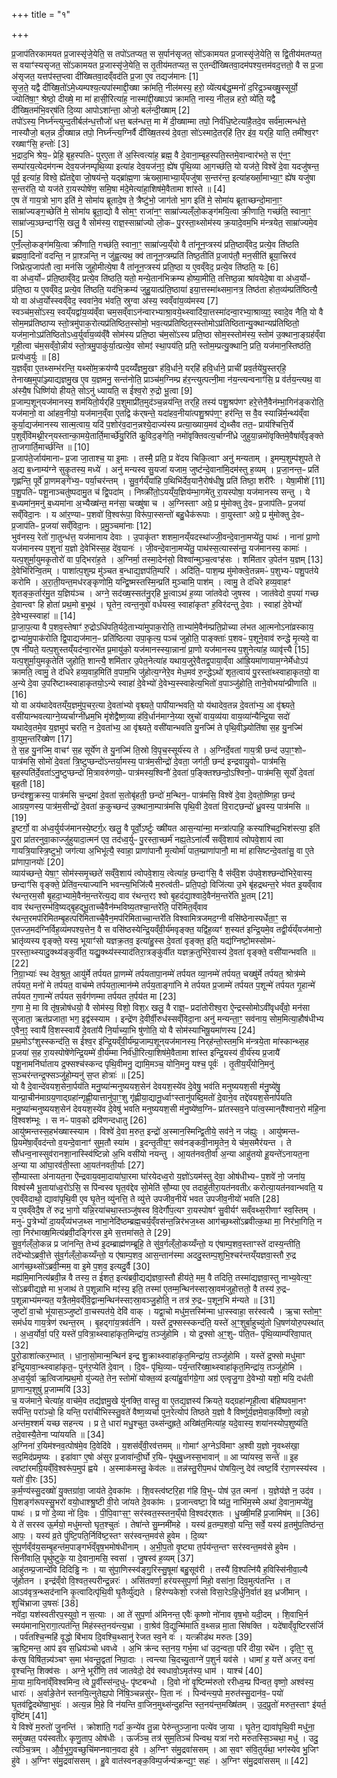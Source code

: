 +++
title = "१"

+++


  
प्र॒जाप॑तिरकामयत प्र॒जास्सृ॑जे॒येति॒ स तपो॑ऽतप्यत॒ स स॒र्पान॑सृजत॒ सो॑ऽकामयत प्र॒जास्सृ॑जे॒येति॒ स द्वि॒तीय॑मतप्यत॒ स वयाꣳ॑स्यसृजत॒ सो॑ऽकामयत प्र॒जास्सृ॑जे॒येति॒ स तृ॒तीय॑मतप्यत॒ स ए॒तन्दी॑ख्षितवा॒दम॑पश्य॒त्तम॑वद॒त्ततो॒ वै स प्र॒जा अ॑सृजत॒ यत्तप॑स्त॒प्त्वा दी॑ख्षितवा॒दव्ँवद॑ति प्र॒जा ए॒व तद्यज॑मानः [1]  
सृ॒ज॒ते॒ यद्वै दी॑ख्षि॒तो॑ऽमे॒ध्यम्पश्य॒त्यपा॑स्माद्दी॒ख्षा क्रा॑मति॒ नील॑मस्य॒ हरो॒ व्ये॑त्यब॑द्ध॒म्मनो॑ द॒रिद्र॒ञ्चख्षु॒स्सूर्यो॒ ज्योति॑षा॒ꣳ॒ श्रेष्ठो॒ दीख्षे॒ मा मा॑ हासी॒रित्या॑ह॒ नास्मा॑द्दी॒ख्षाऽप॑ क्रामति॒ नास्य॒ नील॒न्न हरो॒ व्ये॑ति॒ यद्वै दी॑ख्षि॒तम॑भि॒वर्‌ष॑ति दि॒व्या आपोऽशा॑न्ता॒ ओजो॒ बल॑न्दी॒ख्षाम् [2]  
तपो॑ऽस्य॒ निर्घ्न॑न्त्युन्द॒तीर्बल॑न्ध॒त्तौजो॑ धत्त॒ बल॑न्धत्त॒ मा मे॑ दी॒ख्षाम्मा तपो॒ निर्व॑धि॒ष्टेत्या॑है॒तदे॒व सर्व॑मा॒त्मन्ध॑त्ते॒ नास्यौजो॒ बल॒न्न दी॒ख्षान्न तपो॒ निर्घ्न॑न्त्य॒ग्निर्वै दी॑ख्षि॒तस्य॑ दे॒वता॒ सो॑ऽस्मादे॒तर्‌हि॑ ति॒र इ॑व॒ यर्‌हि॒ याति॒ तमी॑श्व॒रꣳ रख्षाꣳ॑सि॒ हन्तोः॑ [3]  
भ॒द्राद॒भि श्रेय॒ᳶ प्रेहि॒ बृह॒स्पतिᳶ॑ पुरए॒ता ते॑ अ॒स्त्वित्या॑ह॒ ब्रह्म॒ वै दे॒वाना॒म्बृह॒स्पति॒स्तमे॒वान्वार॑भते॒ स ए॑न॒ꣳ॒ सम्पा॑रय॒त्येदम॑गन्म देव॒यज॑नम्पृथि॒व्या इत्या॑ह देव॒यज॑न॒ꣵ॒ ह्ये॑ष पृ॑थि॒व्या आ॒गच्छ॑ति॒ यो यज॑ते॒ विश्वे॑ दे॒वा यदजु॑षन्त॒ पूर्व॒ इत्या॑ह॒ विश्वे॒ ह्ये॑तद्दे॒वा जो॒षय॑न्ते॒ यद्ब्रा॑ह्म॒णा ऋ॑ख्सा॒माभ्या॒य्ँयजु॑षा स॒न्तर॑न्त॒ इत्या॑हर्ख्सा॒माभ्या॒ꣳ॒ ह्ये॑ष यजु॑षा स॒न्तर॑ति॒ यो यज॑ते रा॒यस्पोषे॑ण॒ समि॒षा म॑दे॒मेत्या॑हा॒शिष॑मे॒वैतामा शा॑स्ते ॥ [4]  
ए॒ष ते॑ गाय॒त्रो भा॒ग इति॑ मे॒ सोमा॑य ब्रूतादे॒ष ते॒ त्रैष्टु॑भो॒ जाग॑तो भा॒ग इति॑ मे॒ सोमा॑य ब्रूताच्छन्दो॒माना॒ꣳ॒ साम्रा॑ज्यङ्ग॒च्छेति॑ मे॒ सोमा॑य ब्रूता॒द्यो वै सोम॒ꣳ॒ राजा॑न॒ꣳ॒ साम्रा॑ज्यल्ँलो॒कङ्ग॑मयि॒त्वा क्री॒णाति॒ गच्छ॑ति॒ स्वाना॒ꣳ॒ साम्रा॑ज्य॒ञ्छन्दाꣳ॑सि॒ खलु॒ वै सोम॑स्य॒ राज्ञ॒स्साम्रा॑ज्यो लो॒कᳶ पु॒रस्ता॒थ्सोम॑स्य क्र॒यादे॒वम॒भि म॑न्त्रयेत॒ साम्रा॑ज्यमे॒व [5]  
ए॒नँ॒ल्लो॒कङ्ग॑मयि॒त्वा क्री॑णाति॒ गच्छ॑ति॒ स्वाना॒ꣳ॒ साम्रा॑ज्य॒य्ँयो वै ता॑नून॒प्त्रस्य॑ प्रति॒ष्ठाव्ँवेद॒ प्रत्ये॒व ति॑ष्ठति ब्रह्मवा॒दिनो॑ वदन्ति॒ न प्रा॒श्ञन्ति॒ न जु॑ह्व॒त्यथ॒ क्व॑ तानून॒प्त्रम्प्रति॑ तिष्ठ॒तीति॑ प्र॒जाप॑तौ॒ मन॒सीति॑ ब्रूया॒त्त्रिरव॑ जिघ्रेत्प्र॒जाप॑तौ त्वा॒ मन॑सि जुहो॒मीत्ये॒षा वै ता॑नून॒प्त्रस्य॑ प्रति॒ष्ठा य ए॒वव्ँवेद॒ प्रत्ये॒व ति॑ष्ठति॒ यः [6]  
वा अ॑ध्व॒र्योᳶ प्र॑ति॒ष्ठाव्ँवेद॒ प्रत्ये॒व ति॑ष्ठति॒ यतो॒ मन्ये॒तान॑भिक्रम्य होष्या॒मीति॒ तत्तिष्ठ॒न्ना श्रा॑वयेदे॒षा वा अ॑ध्व॒र्योᳶ प्र॑ति॒ष्ठा य ए॒वव्ँवेद॒ प्रत्ये॒व ति॑ष्ठति॒ यद॑भि॒क्रम्य॑ जुहु॒यात्प्र॑ति॒ष्ठाया॑ इया॒त्तस्मा॑थ्समा॒नत्र॒ तिष्ठ॑ता होत॒व्य॑म्प्रति॑ष्ठित्यै॒ यो वा अ॑ध्व॒र्योस्स्वव्ँवेद॒ स्ववा॑ने॒व भ॑वति॒ स्रुग्वा अ॑स्य॒ स्वव्ँवा॑य॒व्य॑मस्य [7]  
स्वञ्च॑म॒सो॑ऽस्य॒ स्वय्ँयद्वा॑य॒व्य॑व्ँवा चम॒सव्ँवाऽन॑न्वारभ्याश्रा॒वये॒थ्स्वादि॑या॒त्तस्मा॑दन्वा॒रभ्या॒श्राव्य॒ꣵ॒ स्वादे॒व नैति॒ यो वै सोम॒मप्र॑तिष्ठाप्य स्तो॒त्रमु॑पाक॒रोत्यप्र॑तिष्ठित॒स्सोमो॒ भव॒त्यप्र॑तिष्ठित॒स्स्तोमोऽप्र॑तिष्ठितान्यु॒क्थान्यप्र॑तिष्ठितो॒ यज॑मा॒नोऽप्र॑तिष्ठितोऽध्व॒र्युर्वा॑य॒व्य॑व्ँवै सोम॑स्य प्रति॒ष्ठा च॑म॒सो॑ऽस्य प्रति॒ष्ठा सोम॒स्स्तोम॑स्य॒ स्तोम॑ उ॒क्थाना॒ङ्ग्रह॑व्ँवा गृही॒त्वा च॑म॒सव्ँवो॒न्नीय॑ स्तो॒त्रमु॒पाकु॑र्या॒त्प्रत्ये॒व सोमꣵ॑ स्था॒पय॑ति॒ प्रति॒ स्तोम॒म्प्रत्यु॒क्थानि॒ प्रति॒ यज॑मान॒स्तिष्ठ॑ति॒ प्रत्य॑ध्व॒र्युः ॥ [8]  
य॒ज्ञव्ँवा ए॒तथ्सम्भ॑रन्ति॒ यथ्सो॑म॒क्रय॑ण्यै प॒दय्यँ॑ज्ञमु॒खꣳ ह॑वि॒र्धाने॒ यर्‌हि॑ हवि॒र्धाने॒ प्राची॑ प्रव॒र्तये॑यु॒स्तर्‌हि॒ तेनाख्ष॒मुपा॑ञ्ज्याद्यज्ञमु॒ख ए॒व य॒ज्ञमनु॒ सन्त॑नोति॒ प्राञ्च॑म॒ग्निम्प्र ह॑र॒न्त्युत्पत्नी॒मा न॑य॒न्त्यन्वनाꣳ॑सि॒ प्र व॑र्तय॒न्त्यथ॒ वा अ॑स्यै॒ष धिष्णि॑यो हीयते॒ सोऽनु॑ ध्यायति॒ स ई॑श्व॒रो रु॒द्रो भू॒त्वा [9]  
प्र॒जाम्प॒शून्‌यज॑मानस्य॒ शम॑यितो॒र्यर्‌हि॑ प॒शुमाप्री॑त॒मुद॑ञ्च॒न्नय॑न्ति॒ तर्‌हि॒ तस्य॑ पशु॒श्रप॑णꣳ हरे॒त्तेनै॒वैन॑म्भा॒गिन॑ङ्करोति॒ यज॑मानो॒ वा आ॑हव॒नीयो॒ यज॑मान॒व्ँवा ए॒तद्वि क॑र्‌षन्ते॒ यदा॑हव॒नीया॑त्पशु॒श्रप॑ण॒ꣳ॒ हर॑न्ति॒ स वै॒व स्यान्नि॑र्म॒न्थ्य॑व्ँवा कुर्या॒द्यज॑मानस्य सात्म॒त्वाय॒ यदि॑ प॒शोर॑व॒दान॒न्नश्ये॒दाज्य॑स्य प्रत्या॒ख्याय॒मव॑ द्ये॒थ्सैव तत॒ᳶ प्राय॑श्चित्ति॒र्ये प॒शुव्ँवि॑मथ्नी॒रन्‌यस्तान्का॒मये॒तार्ति॒मार्च्छे॑यु॒रिति॑ कु॒विद॒ङ्गेति॒ नमो॑वृक्तिवत्य॒र्चाग्नी॑ध्रे जुहुया॒न्नमो॑वृक्तिमे॒वैषा॑व्ँवृङ्क्ते ता॒जगार्ति॒मार्च्छ॑न्ति ॥ [10]  
प्र॒जाप॑ते॒र्जाय॑मानाᳶ प्र॒जा जा॒ताश्च॒ या इ॒माः । तस्मै॒ प्रति॒ प्र वे॑दय चिकि॒त्वाꣳ अनु॑ मन्यताम् । इ॒मम्प॒शुम्प॑शुपते ते अ॒द्य ब॒ध्नाम्य॑ग्ने सुकृ॒तस्य॒ मध्ये॑ । अनु॑ मन्यस्व सु॒यजा॑ यजाम॒ जुष्ट॑न्दे॒वाना॑मि॒दम॑स्तु ह॒व्यम् । प्र॒जा॒नन्त॒ᳶ प्रति॑ गृह्णन्ति॒ पूर्वे॑ प्रा॒णमङ्गे॑भ्य॒ᳶ पर्या॒चर॑न्तम् । सु॒व॒र्गय्ँया॑हि प॒थिभि॑र्देव॒यानै॒रोष॑धीषु॒ प्रति॑ तिष्ठा॒ शरी॑रैः । येषा॒मीशे॑ [11]  
प॒शु॒पतिᳶ॑ पशू॒नाञ्चतु॑ष्पदामु॒त च॑ द्वि॒पदा॑म् । निष्क्री॑तो॒ऽयय्ँय॒ज्ञिय॑म्भा॒गमे॑तु रा॒यस्पोषा॒ यज॑मानस्य सन्तु । ये ब॒ध्यमा॑न॒मनु॑ ब॒ध्यमा॑ना अ॒भ्यैख्ष॑न्त॒ मन॑सा॒ चख्षु॑षा च । अ॒ग्निस्ताꣳ अग्रे॒ प्र मु॑मोक्तु दे॒वᳶ प्र॒जाप॑तिᳶ प्र॒जया॑ सव्ँविदा॒नः । य आ॑र॒ण्याᳶ प॒शवो॑ वि॒श्वरू॑पा॒ विरू॑पा॒स्सन्तो॑ बहु॒धैक॑रूपाः । वा॒युस्ताꣳ अग्रे॒ प्र मु॑मोक्तु दे॒वᳶ प्र॒जाप॑तिᳶ प्र॒जया॑ सव्ँविदा॒नः । प्र॒मु॒ञ्चमा॑नाः [12]  
भुव॑नस्य॒ रेतो॑ गा॒तुन्ध॑त्त॒ यज॑मानाय देवाः । उ॒पाकृ॑तꣳ शशमा॒नय्ँयदस्था॑ज्जी॒वन्दे॒वाना॒मप्ये॑तु॒ पाथः॑ । नाना॑ प्रा॒णो यज॑मानस्य प॒शुना॑ य॒ज्ञो दे॒वेभि॑स्स॒ह दे॑व॒यानः॑ । जी॒वन्दे॒वाना॒मप्ये॑तु॒ पाथ॑स्स॒त्यास्स॑न्तु॒ यज॑मानस्य॒ कामाः॑ । यत्प॒शुर्मा॒युमकृ॒तोरो॑ वा प॒द्भिरा॑ह॒ते । अ॒ग्निर्मा॒ तस्मा॒देन॑सो॒ विश्वा॑न्मुञ्च॒त्वꣳह॑सः । शमि॑तार उ॒पेत॑न य॒ज्ञम् [13]  
दे॒वेभि॑रिन्वि॒तम् । पाशा॑त्प॒शुम्प्र मु॑ञ्चत ब॒न्धाद्य॒ज्ञप॑ति॒म्परि॑ । अदि॑ति॒ᳶ पाश॒म्प्र मु॑मोक्त्वे॒तन्नमᳶ॑ प॒शुभ्यᳶ॑ पशु॒पत॑ये करोमि । अ॒रा॒ती॒यन्त॒मध॑रङ्कृणोमि॒ यन्द्वि॒ष्मस्तस्मि॒न्प्रति॑ मुञ्चामि॒ पाश॑म् । त्वामु॒ ते द॑धिरे हव्य॒वाहꣳ॑ शृतङ्क॒र्तार॑मु॒त य॒ज्ञिय॑ञ्च । अग्ने॒ सद॑ख्ष॒स्सत॑नु॒र्‌हि भू॒त्वाऽथ॑ ह॒व्या जा॑तवेदो जुषस्व । जात॑वेदो व॒पया॑ गच्छ दे॒वान्त्वꣳ हि होता॑ प्रथ॒मो ब॒भूथ॑ । घृ॒तेन॒ त्वन्त॒नुवो॑ वर्धयस्व॒ स्वाहा॑कृतꣳ ह॒विर॑दन्तु दे॒वाः । स्वाहा॑ दे॒वेभ्यो॑ दे॒वेभ्य॒स्स्वाहा॑ ॥ [14]  
प्रा॒जा॒प॒त्या वै प॒शव॒स्तेषाꣳ॑ रु॒द्रोऽधि॑पति॒र्यदे॒ताभ्या॑मुपाक॒रोति॒ ताभ्या॑मे॒वैन॑म्प्रति॒प्रोच्या ल॑भत आ॒त्मनोऽना॑व्रस्काय॒ द्वाभ्या॑मु॒पाक॑रोति द्वि॒पाद्यज॑मान॒ᳶ प्रति॑ष्ठित्या उपा॒कृत्य॒ पञ्च॑ जुहोति॒ पाङ्क्ताः॑ प॒शवᳶ॑ प॒शूने॒वाव॑ रुन्द्धे मृ॒त्यवे॒ वा ए॒ष नी॑यते॒ यत्प॒शुस्तय्ँयद॑न्वा॒रभे॑त प्र॒मायु॑को॒ यज॑मानस्स्या॒न्नाना॑ प्रा॒णो यज॑मानस्य प॒शुनेत्या॑ह॒ व्यावृ॑त्त्यै [15]  
यत्प॒शुर्मा॒युमकृ॒तेति॑ जुहोति॒ शान्त्यै॒ शमि॑तार उ॒पेत॒नेत्या॑ह यथाय॒जुरे॒वैतद्व॒पाया॒व्ँवा आ॑ह्रि॒यमा॑णायाम॒ग्नेर्मेधोऽप॑ क्रामति॒ त्वामु॒ ते द॑धिरे हव्य॒वाह॒मिति॑ व॒पाम॒भि जु॑होत्य॒ग्नेरे॒व मेध॒मव॑ रु॒न्द्धेऽथो॑ शृत॒त्वाय॑ पु॒रस्ता॑थ्स्वाहाकृतयो॒ वा अ॒न्ये दे॒वा उ॒परि॑ष्टाथ्स्वाहाकृतयो॒ऽन्ये स्वाहा॑ दे॒वेभ्यो॑ दे॒वेभ्य॒स्स्वाहेत्य॒भितो॑ व॒पाञ्जु॑होति॒ ताने॒वोभया॑न्प्रीणाति ॥ [16]  
यो वा अय॑थादेवतय्ँय॒ज्ञमु॑प॒चर॒त्या दे॒वता॑भ्यो वृश्च्यते॒ पापी॑यान्भवति॒ यो य॑थादेव॒तन्न दे॒वता॑भ्य॒ आ वृ॑श्च्यते॒ वसी॑यान्भवत्याग्ने॒य्यर्चाग्नी॑ध्रम॒भि मृ॑शेद्वैष्ण॒व्या ह॑वि॒र्धान॑माग्ने॒य्या स्रुचो॑ वाय॒व्य॑या वाय॒व्या॑न्यैन्द्रि॒या सदो॑ यथादेव॒तमे॒व य॒ज्ञमुप॑ चरति॒ न दे॒वता॑भ्य॒ आ वृ॑श्च्यते॒ वसी॑यान्भवति यु॒नज्मि॑ ते पृथि॒वीञ्ज्योति॑षा स॒ह यु॒नज्मि॑ वा॒युम॒न्तरि॑ख्षेण [17]  
ते॒ स॒ह यु॒नज्मि॒ वाचꣳ॑ स॒ह सूर्ये॑ण ते यु॒नज्मि॑ ति॒स्रो वि॒पृच॒स्सूर्य॑स्य ते । अ॒ग्निर्दे॒वता॑ गाय॒त्री छन्द॑ उपा॒ꣳ॒शोᳶ पात्र॑मसि॒ सोमो॑ दे॒वता॑ त्रि॒ष्टुप्छन्दो॑ऽन्तर्या॒मस्य॒ पात्र॑म॒सीन्द्रो॑ दे॒वता॒ जग॑ती॒ छन्द॑ इन्द्रवायु॒वोᳶ पात्र॑मसि॒ बृह॒स्पति॑र्दे॒वता॑ऽनु॒ष्टुप्छन्दो॑ मि॒त्रावरु॑णयो॒ᳶ पात्र॑मस्य॒श्विनौ॑ दे॒वता॑ प॒ङ्क्तिश्छन्दो॒ऽश्विनो॒ᳶ पात्र॑मसि॒ सूर्यो॑ दे॒वता॑ बृह॒ती [18]  
छन्द॑श्शु॒क्रस्य॒ पात्र॑मसि च॒न्द्रमा॑ दे॒वता॑ स॒तोबृ॑हती॒ छन्दो॑ म॒न्थिन॒ᳶ पात्र॑मसि॒ विश्वे॑ दे॒वा दे॒वतो॒ष्णिहा॒ छन्द॑ आग्रय॒णस्य॒ पात्र॑म॒सीन्द्रो॑ दे॒वता॑ क॒कुच्छन्द॑ उ॒क्थाना॒म्पात्र॑मसि पृथि॒वी दे॒वता॑ वि॒राट्छन्दो॑ ध्रु॒वस्य॒ पात्र॑मसि ॥ [19]  
इ॒ष्टर्गो॒ वा अ॑ध्व॒र्युर्यज॑मानस्ये॒ष्टर्ग॒ᳵ खलु॒ वै पूर्वो॒ऽर्ष्टुः ख्षी॑यत आस॒न्या॑न्मा॒ मन्त्रा॑त्पाहि॒ कस्या॑श्चिद॒भिश॑स्त्या॒ इति॑ पु॒रा प्रा॑तरनुवा॒काज्जु॑हुयादा॒त्मन॑ एव॒ तद॑ध्व॒र्युᳶ पु॒रस्ता॒च्छर्म॑ नह्य॒तेऽना॑र्त्यै सव्ँवे॒शाय॑ त्वोपवे॒शाय॑ त्वा गायत्रि॒यास्त्रि॒ष्टुभो॒ जग॑त्या अ॒भिभू॑त्यै॒ स्वाहा॒ प्राणा॑पानौ मृ॒त्योर्मा॑ पात॒म्प्राणा॑पानौ॒ मा मा॑ हासिष्टन्दे॒वता॑सु॒ वा ए॒ते प्रा॑णापा॒नयोः॑ [20]  
व्याय॑च्छन्ते॒ येषा॒ꣳ॒ सोम॑स्समृ॒च्छते॑ सव्ँवे॒शाय॑ त्वोपवे॒शाय॒ त्वेत्या॑ह॒ छन्दाꣳ॑सि॒ वै स॑व्ँवे॒श उ॑पवे॒शश्छन्दो॑भिरे॒वास्य॒ छन्दाꣳ॑सि वृङ्क्ते॒ प्रेति॑व॒न्त्याज्या॑नि भवन्त्य॒भिजि॑त्यै म॒रुत्व॑तीᳶ प्रति॒पदो॒ विजि॑त्या उ॒भे बृ॑हद्रथन्त॒रे भ॑वत इ॒यव्ँवाव र॑थन्त॒रम॒सौ बृ॒हदा॒भ्यामे॒वैन॑म॒न्तरे॑त्य॒द्य वाव र॑थन्त॒रꣵ श्वो बृ॒हद॑द्या॒श्वादे॒वैन॑म॒न्तरे॑ति भू॒तम् [21]  
वाव र॑थन्त॒रम्भ॑वि॒ष्यद्बृ॒हद्भू॒ताच्चै॒वैन॑म्भविष्य॒तश्चा॒न्तरे॑ति॒ परि॑मित॒व्ँवाव र॑थन्त॒रमप॑रिमितम्बृ॒हत्परि॑मिताच्चै॒वैन॒मप॑रिमिताच्चा॒न्तरे॑ति विश्वामित्रजमद॒ग्नी वसि॑ष्ठेनास्पर्धेता॒ꣳ॒ स ए॒तज्ज॒मद॑ग्निर्विह॒व्य॑मपश्य॒त्तेन॒ वै स वसि॑ष्ठस्येन्द्रि॒यव्ँवी॒र्य॑मवृङ्क्त॒ यद्वि॑ह॒व्यꣳ॑ श॒स्यत॑ इन्द्रि॒यमे॒व तद्वी॒र्य॑य्ँयज॑मानो॒ भ्रातृ॑व्यस्य वृङ्क्ते॒ यस्य॒ भूयाꣳ॑सो यज्ञक्र॒तव॒ इत्या॑हु॒स्स दे॒वता॑ वृङ्क्त॒ इति॒ यद्य॑ग्निष्टो॒मस्सोमᳶ॑ प॒रस्ता॒थ्स्यादु॒क्थ्य॑ङ्कुर्वीत॒ यद्यु॒क्थ्य॑स्स्याद॑तिरा॒त्रङ्कु॑र्वीत यज्ञक्र॒तुभि॑रे॒वास्य॑ दे॒वता॑ वृङ्क्ते॒ वसी॑यान्भवति ॥ [22]  
नि॒ग्रा॒भ्याः॑ स्थ देव॒श्रुत॒ आयु॑र्मे तर्पयत प्रा॒णम्मे॑ तर्पयतापा॒नम्मे॑ तर्पयत व्या॒नम्मे॑ तर्पयत॒ चख्षु॑र्मे तर्पयत॒ श्रोत्र॑म्मे तर्पयत॒ मनो॑ मे तर्पयत॒ वाच॑म्मे तर्पयता॒त्मान॑म्मे तर्पय॒ताङ्गा॑नि मे तर्पयत प्र॒जाम्मे॑ तर्पयत प॒शून्मे॑ तर्पयत गृ॒हान्मे॑ तर्पयत ग॒णान्मे॑ तर्पयत स॒र्वग॑णम्मा तर्पयत त॒र्पय॑त मा [23]  
ग॒णा मे॒ मा वि तृ॑ष॒न्नोष॑धयो॒ वै सोम॑स्य॒ विशो॒ विश॒ᳵ खलु॒ वै राज्ञ॒ᳶ प्रदा॑तोरीश्व॒रा ऐ॒न्द्रस्सोमोऽवी॑वृधव्ँवो॒ मन॑सा सुजाता॒ ऋत॑प्रजाता॒ भग॒ इद्व॑स्स्याम । इन्द्रे॑ण दे॒वीर्वी॒रुध॑स्सव्ँविदा॒ना अनु॑ मन्यन्ता॒ꣳ॒ सव॑नाय॒ सोम॒मित्या॒हौष॑धीभ्य ए॒वैन॒ꣵ॒ स्वायै॑ वि॒शस्स्वायै॑ दे॒वता॑यै नि॒र्याच्या॒भि षु॑णोति॒ यो वै सोम॑स्याभिषू॒यमा॑णस्य [24]  
प्र॒थ॒मोऽꣳ॑शुस्स्कन्द॑ति॒ स ई॑श्व॒र इ॑न्द्रि॒यव्ँवी॒र्य॑म्प्र॒जाम्प॒शून्‌यज॑मानस्य॒ निर्‌ह॑न्तो॒स्तम॒भि म॑न्त्रये॒ता मा॑स्कान्थ्स॒ह प्र॒जया॑ स॒ह रा॒यस्पोषे॑णेन्द्रि॒यम्मे॑ वी॒र्य॑म्मा निर्व॑धी॒रित्या॒शिष॑मे॒वैतामा शा॑स्त इन्द्रि॒यस्य॑ वी॒र्य॑स्य प्र॒जायै॑ पशू॒नामनि॑र्घाताय द्र॒फ्सश्च॑स्कन्द पृथि॒वीमनु॒ द्यामि॒मञ्च॒ योनि॒मनु॒ यश्च॒ पूर्वः॑ । तृ॒तीय॒य्ँयोनि॒मनु॑ स॒ञ्चर॑न्तन्द्र॒फ्सञ्जु॑हो॒म्यनु॑ स॒प्त होत्राः॑ ॥ [25]  
यो वै दे॒वान्दे॑वयश॒सेना॒र्पय॑ति मनु॒ष्या॑न्मनुष्ययश॒सेन॑ देवयश॒स्ये॑व दे॒वेषु॒ भव॑ति मनुष्ययश॒सी म॑नु॒ष्ये॑षु॒ यान्प्रा॒चीन॑माग्रय॒णाद्ग्रहा॑न्गृह्णी॒यात्तानु॑पा॒ꣳ॒शु गृ॑ह्णीया॒द्यानू॒र्ध्वाꣳस्तानु॑पब्दि॒मतो॑ दे॒वाने॒व तद्दे॑वयश॒सेना॑र्पयति मनु॒ष्या॑न्मनुष्ययश॒सेन॑ देवयश॒स्ये॑व दे॒वेषु॑ भवति मनुष्ययश॒सी म॑नु॒ष्ये॑ष्व॒ग्निᳶ प्रा॑तस्सव॒ने पा॑त्व॒स्मान्‌वै॑श्वान॒रो म॑हि॒ना वि॒श्वश॑म्भूः । स नᳶ॑ पाव॒को द्रवि॑णन्दधातु [26]  
आयु॑ष्मन्तस्स॒हभ॑ख्षास्स्याम । विश्वे॑ दे॒वा म॒रुत॒ इन्द्रो॑ अ॒स्मान॒स्मिन्द्वि॒तीये॒ सव॑ने॒ न ज॑ह्युः । आयु॑ष्मन्तᳶ प्रि॒यमे॑षा॒व्ँवद॑न्तो व॒यन्दे॒वानाꣳ॑ सुम॒तौ स्या॑म । इ॒दन्तृ॒तीय॒ꣳ॒ सव॑नङ्कवी॒नामृ॒तेन॒ ये च॑म॒समैर॑यन्त । ते सौ॑धन्व॒नास्सुव॑रानशा॒नास्स्वि॑ष्टिन्नो अ॒भि वसी॑यो नयन्तु । आ॒यत॑नवती॒र्वा अ॒न्या आहु॑तयो हू॒यन्ते॑ऽनायत॒ना अ॒न्या या आ॑घा॒रव॑ती॒स्ता आ॒यत॑नवती॒र्याः [27]  
सौ॒म्यास्ता अ॑नायत॒ना ऐ॑न्द्रवाय॒वमा॒दाया॑घा॒रमा घा॑रयेदध्व॒रो य॒ज्ञो॑ऽयम॑स्तु देवा॒ ओष॑धीभ्यᳶ प॒शवे॑ नो॒ जना॑य॒ विश्व॑स्मै भू॒ताया॑ध्व॒रो॑ऽसि॒ स पि॑न्वस्व घृत॒व॑द्देव सो॒मेति॑ सौ॒म्या ए॒व तदाहु॑तीरा॒यत॑नवतीᳵ करोत्या॒यत॑नवान्भवति॒ य ए॒वव्ँवेदाथो॒ द्यावा॑पृथि॒वी ए॒व घृ॒तेन॒ व्यु॑नत्ति॒ ते व्यु॑त्ते उपजीव॒नीये॑ भवत उपजीव॒नीयो॑ भवति [28]  
य ए॒वव्ँवेदै॒ष ते॑ रुद्र भा॒गो यन्नि॒रया॑चथा॒स्तञ्जु॑षस्व वि॒देर्गौ॑प॒त्यꣳ रा॒यस्पोषꣳ॑ सु॒वीर्यꣳ॑ सव्ँवथ्स॒रीणाꣳ॑ स्व॒स्तिम् । मनुᳶ॑ पु॒त्रेभ्यो॑ दा॒यव्ँव्य॑भज॒थ्स नाभा॒नेदि॑ष्ठम्ब्रह्म॒चर्य॒व्ँवस॑न्त॒न्निर॑भज॒थ्स आग॑च्छ॒थ्सो॑ऽब्रवीत्क॒था मा॒ निर॑भा॒गिति॒ न त्वा॒ निर॑भाख्ष॒मित्य॑ब्रवी॒दङ्गि॑रस इ॒मे स॒त्तमा॑सते॒ ते [29]  
सु॒व॒र्गल्ँलो॒कन्न प्र जा॑नन्ति॒ तेभ्य॑ इ॒दम्ब्राह्म॑णम्ब्रूहि॒ ते सु॑व॒र्गल्ँलो॒कय्यँन्तो॒ य ए॑षाम्प॒शव॒स्ताꣳस्ते॑ दास्य॒न्तीति॒ तदे॑भ्योऽब्रवी॒त्ते सु॑व॒र्गल्ँलो॒कय्यँन्तो॒ य ए॑षाम्प॒शव॒ आस॒न्तान॑स्मा अददु॒स्तम्प॒शुभि॒श्चर॑न्तय्ँयज्ञवा॒स्तौ रु॒द्र आग॑च्छ॒थ्सो॑ऽब्रवी॒न्मम॒ वा इ॒मे प॒शव॒ इत्यदु॒र्वै [30]  
मह्य॑मि॒मानित्य॑ब्रवी॒न्न वै तस्य॒ त ई॑शत॒ इत्य॑ब्रवी॒द्यद्य॑ज्ञवा॒स्तौ हीय॑ते॒ मम॒ वै तदिति॒ तस्मा॑द्यज्ञवा॒स्तु नाभ्य॒वेत्य॒ꣳ॒ सो॑ऽब्रवीद्य॒ज्ञे मा भ॒जाथ॑ ते प॒शून्नाभि मꣵ॑स्य॒ इति॒ तस्मा॑ ए॒तम्म॒न्थिन॑स्सꣵस्रा॒वम॑जुहो॒त्ततो॒ वै तस्य॑ रु॒द्रᳶ प॒शून्नाभ्य॑मन्यत॒ यत्रै॒तमे॒वव्ँवि॒द्वान्म॒न्थिन॑स्सꣵस्रा॒वञ्जु॒होति॒ न तत्र॑ रु॒द्रᳶ प॒शून॒भि म॑न्यते ॥ [31]  
जुष्टो॑ वा॒चो भू॑यास॒ञ्जुष्टो॑ वा॒चस्पत॑ये॒ देवि॑ वाक् । यद्वा॒चो मधु॑म॒त्तस्मि॑न्मा धा॒स्स्वाहा॒ सर॑स्वत्यै । ऋ॒चा स्तोम॒ꣳ॒ सम॑र्धय गाय॒त्रेण॑ रथन्त॒रम् । बृ॒हद्गा॑य॒त्रव॑र्तनि । यस्ते॑ द्र॒फ्सस्स्कन्द॑ति॒ यस्ते॑ अ॒ꣳ॒शुर्बा॒हुच्यु॑तो धि॒षण॑योरु॒पस्था॑त् । अ॒ध्व॒र्योर्वा॒ परि॒ यस्ते॑ प॒वित्रा॒थ्स्वाहा॑कृत॒मिन्द्रा॑य॒ तञ्जु॑होमि । यो द्र॒फ्सो अ॒ꣳ॒शुᳶ प॑ति॒तᳶ पृ॑थि॒व्याम्प॑रिवा॒पात् [32]  
पु॒रो॒डाशा॑त्कर॒म्भात् । धा॒ना॒सो॒मान्म॒न्थिन॑ इन्द्र शु॒क्राथ्स्वाहा॑कृत॒मिन्द्रा॑य॒ तञ्जु॑होमि । यस्ते॑ द्र॒फ्सो मधु॑माꣳ इन्द्रि॒यावा॒न्थ्स्वाहा॑कृत॒ᳶ पुन॑र॒प्येति॑ दे॒वान् । दि॒वᳶ पृ॑थि॒व्याᳶ पर्य॒न्तरि॑ख्षा॒थ्स्वाहा॑कृत॒मिन्द्रा॑य॒ तञ्जु॑होमि । अ॒ध्व॒र्युर्वा ऋ॒त्विजा॑म्प्रथ॒मो यु॑ज्यते॒ तेन॒ स्तोमो॑ योक्त॒व्य॑ इत्या॑हु॒र्वाग॑ग्रे॒गा अग्र॑ एत्वृजु॒गा दे॒वेभ्यो॒ यशो॒ मयि॒ दध॑ती प्रा॒णान्प॒शुषु॑ प्र॒जाम्मयि॑ [33]  
च॒ यज॑माने॒ चेत्या॑ह॒ वाच॑मे॒व तद्य॑ज्ञमु॒खे यु॑नक्ति॒ वास्तु॒ वा ए॒तद्य॒ज्ञस्य॑ क्रियते॒ यद्ग्रहा॑न्गृही॒त्वा ब॑हिष्पवमा॒नꣳ सर्प॑न्ति॒ परा॑ञ्चो॒ हि यन्ति॒ परा॑चीभिस्स्तु॒वते॑ वैष्ण॒व्यर्चा पुन॒रेत्योप॑ तिष्ठते य॒ज्ञो वै विष्णु॑र्य॒ज्ञमे॒वाक॒र्विष्णो॒ त्वन्नो॒ अन्त॑म॒श्शर्म॑ यच्छ सहन्त्य । प्र ते॒ धारा॑ मधु॒श्चुत॒ उथ्स॑न्दुह्रते॒ अख्षि॑त॒मित्या॑ह॒ यदे॒वास्य॒ शया॑नस्योप॒शुष्य॑ति॒ तदे॒वास्यै॒तेना प्या॑ययति ॥ [34]  
अ॒ग्निना॑ र॒यिम॑श्नव॒त्पोष॑मे॒व दि॒वेदि॑वे । य॒शस॑व्ँवी॒रव॑त्तमम् ॥ गोमाꣳ॑ अ॒ग्नेऽवि॑माꣳ अ॒श्वी य॒ज्ञो नृ॒वथ्स॑खा॒ सद॒मिद॑प्रमृ॒ष्यः । इडा॑वाꣳ ए॒षो अ॑सुर प्र॒जावा॑न्दी॒र्घो र॒यिᳶ पृ॑थुबु॒ध्नस्स॒भावान्॑ ॥ आ प्या॑यस्व॒ सन्ते॑ ॥ इ॒ह त्वष्टा॑रमग्रि॒यव्ँवि॒श्वरू॑प॒मुप॑ ह्वये । अ॒स्माक॑मस्तु॒ केव॑लः ॥ तन्न॑स्तु॒रीप॒मध॑ पोषयि॒त्नु देव॑ त्वष्ट॒र्वि र॑रा॒णस्स्य॑स्व । यतो॑ वी॒रः [35]  
क॒र्म॒ण्य॑स्सु॒दख्षो॑ यु॒क्तग्रा॑वा॒ जाय॑ते दे॒वका॑मः । शि॒वस्त्व॑ष्टरि॒हा ग॑हि वि॒भुᳶ पोष॑ उ॒त त्मना॑ । य॒ज्ञेय॑ज्ञे न॒ उद॑व । पि॒शङ्ग॑रूपस्सु॒भरो॑ वयो॒धाश्श्रु॒ष्टी वी॒रो जा॑यते दे॒वका॑मः । प्र॒जान्त्वष्टा॒ वि ष्य॑तु॒ नाभि॑म॒स्मे अथा॑ दे॒वाना॒मप्ये॑तु॒ पाथः॑ । प्र णो॑ दे॒व्या नो॑ दि॒वः । पी॒पि॒वाꣳस॒ꣳ॒ सर॑स्वत॒स्स्तन॒य्ँयो वि॒श्वद॑र्‌शतः । धु॒ख्षी॒महि॑ प्र॒जामिष॑म् ॥ [36]  
ये ते॑ सरस्व ऊ॒र्मयो॒ मधु॑मन्तो घृत॒श्चुतः॑ । तेषा॑न्ते सु॒म्नमी॑महे । यस्य॑ व्र॒तम्प॒शवो॒ यन्ति॒ सर्वे॒ यस्य॑ व्र॒तमु॑प॒तिष्ठ॑न्त॒ आपः॒ । यस्य॑ व्र॒ते पु॑ष्टि॒पति॒र्निवि॑ष्ट॒स्तꣳ सर॑स्वन्त॒मव॑से हुवेम । दि॒व्यꣳ सु॑प॒र्णव्ँव॑य॒सम्बृ॒हन्त॑म॒पाङ्गर्भ॑व्ँवृष॒भमोष॑धीनाम् । अ॒भी॒प॒तो वृ॒ष्ट्या त॒र्पय॑न्त॒न्तꣳ सर॑स्वन्त॒मव॑से हुवेम । सिनी॑वालि॒ पृथु॑ष्टुके॒ या दे॒वाना॒मसि॒ स्वसा॑ । जु॒षस्व॑ ह॒व्यम् [37]  
आहु॑तम्प्र॒जान्दे॑वि दिदिड्ढि नः । या सु॑पा॒णिस्स्व॑ङ्गु॒रिस्सु॒षूमा॑ बहु॒सूव॑री । तस्यै॑ वि॒श्पत्नि॑यै ह॒विस्सि॑नीवा॒ल्यै जु॑होतन । इन्द्र॑व्ँवो वि॒श्वत॒स्परीन्द्र॒न्नरः॑ । असि॑तवर्णा॒ हर॑यस्सुप॒र्णा मिहो॒ वसा॑ना॒ दिव॒मुत्प॑तन्ति । त आऽव॑वृत्र॒न्थ्सद॑नानि कृ॒त्वादित्पृ॑थि॒वी घृ॒तैर्व्यु॑द्यते । हिर॑ण्यकेशो॒ रज॑सो विसा॒रेऽहि॒र्धुनि॒र्वात॑ इव॒ ध्रजी॑मान् । शुचि॑भ्राजा उ॒षसः॑ [38]  
नवे॑दा॒ यश॑स्वतीरप॒स्युवो॒ न स॒त्याः । आ ते॑ सुप॒र्णा अ॑मिनन्त॒ एवैः॑ कृ॒ष्णो नो॑नाव वृष॒भो यदी॒दम् । शि॒वाभि॒र्न स्मय॑मानाभि॒रागा॒त्पत॑न्ति॒ मिह॑स्स्त॒नय॑न्त्य॒भ्रा । वा॒श्रेव॑ वि॒द्युन्मि॑माति व॒थ्सन्न मा॒ता सि॑षक्ति । यदे॑षाव्ँवृ॒ष्टिरस॑र्जि । पर्व॑तश्चि॒न्महि॑ वृ॒द्धो बि॑भाय दि॒वश्चि॒थ्सानु॑ रेजत स्व॒ने वः॑ । यत्क्रीड॑थ मरुतः [39]  
ऋ॒ष्टि॒मन्त॒ आप॑ इव स॒ध्रिय॑ञ्चो धवध्वे । अ॒भि क्र॑न्द स्त॒नय॒ गर्भ॒मा धा॑ उद॒न्वता॒ परि॑ दीया॒ रथे॑न । दृति॒ꣳ॒ सु क॑र्‌ष॒ विषि॑त॒न्न्य॑ञ्चꣳ स॒मा भ॑वन्तू॒द्वता॑ निपा॒दाः । त्वन्त्या चि॒दच्यु॒ताग्ने॑ प॒शुर्न यव॑से । धामा॑ ह॒ यत्ते॑ अजर॒ वना॑ वृ॒श्चन्ति॒ शिक्व॑सः । अग्ने॒ भूरी॑णि॒ तव॑ जातवेदो॒ देव॑ स्वधावो॒ऽमृत॑स्य॒ धाम॑ । याश्च॑ [40]  
मा॒या मा॒यिना॑व्ँविश्वमिन्व॒ त्वे पू॒र्वीस्स॑न्द॒धुᳶ पृ॑ष्टबन्धो । दि॒वो नो॑ वृ॒ष्टिम्म॑रुतो ररीध्व॒म्प्र पि॑न्वत॒ वृष्णो॒ अश्व॑स्य॒ धाराः॑ । अ॒र्वाङे॒तेन॑ स्तनयि॒त्नुतेह्य॒पो नि॑षि॒ञ्चन्नसु॑रᳶ पि॒ता नः॑ । पिन्व॑न्त्य॒पो म॒रुत॑स्सु॒दान॑व॒ᳶ पयो॑ घृ॒तव॑द्वि॒दथे॑ष्वा॒भुवः॑ । अत्य॒न्न मि॒हे वि न॑यन्ति वा॒जिन॒मुथ्स॑न्दुहन्ति स्त॒नय॑न्त॒मख्षि॑तम् । उ॒द॒प्रुतो॑ मरुत॒स्ताꣳ इ॑यर्त॒ वृष्टि॑म् [41]  
ये विश्वे॑ म॒रुतो॑ जु॒नन्ति॑ । क्रोशा॑ति॒ गर्दा॑ क॒न्ये॑व तु॒न्ना पेरु॑न्तुञ्जा॒ना पत्ये॑व जा॒या । घृ॒तेन॒ द्यावा॑पृथि॒वी मधु॑ना॒ समु॑ख्षत॒ पय॑स्वतीᳵ कृणु॒ताप॒ ओष॑धीः । ऊर्ज॑ञ्च॒ तत्र॑ सुम॒तिञ्च॑ पिन्वथ॒ यत्रा॑ नरो मरुतस्सि॒ञ्चथा॒ मधु॑ । उदु॒ त्यञ्चि॒त्रम् । औ॒र्व॒भृ॒गु॒वच्छुचि॑मप्नवान॒वदा हु॑वे । अ॒ग्निꣳ स॑मु॒द्रवा॑ससम् । आ स॒वꣳ स॑वि॒तुर्य॑था॒ भग॑स्येव भु॒जिꣳ हु॑वे । अ॒ग्निꣳ स॑मु॒द्रवा॑ससम् । हु॒वे वात॑स्वनङ्क॒विम्प॒र्जन्य॑क्रन्द्य॒ꣳ॒ सहः॑ । अ॒ग्निꣳ स॑मु॒द्रवा॑ससम् ॥ [42]  
